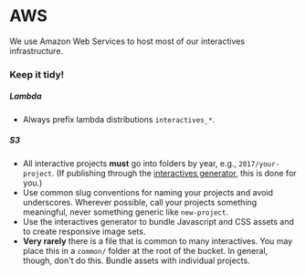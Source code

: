 # AWS

We use Amazon Web Services to host most of our interactives infrastructure.

### Keep it tidy!

##### Lambda

- Always prefix lambda distributions `interactives_*`.

##### S3

- All interactive projects **must** go into folders by year, e.g., `2017/your-project`. (If publishing through the [interactives generator](https://github.com/The-Politico/generator-politico-interactives), this is done for you.)
- Use common slug conventions for naming your projects and avoid underscores. Wherever possible, call your projects something meaningful, never something generic like `new-project`.
- Use the interactives generator to bundle Javascript and CSS assets and to create responsive image sets.
- **Very rarely** there is a file that is common to many interactives. You may place this in a `common/` folder at the root of the bucket. In general, though, don't do this. Bundle assets with individual projects.